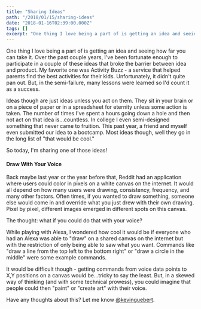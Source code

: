 ```yaml
---
title: "Sharing Ideas"
path: "/2018/01/15/sharing-ideas"
date: "2018-01-16T02:39:00.000Z"
tags: []
excerpt: "One thing I love being a part of is getting an idea and seeing how far you can take it. Over the past couple years, I've been fortunate enough to participate in a couple of these ideas that broke the..."
---
```


One thing I love being a part of is getting an idea and seeing how far you can take it. Over the past couple years, I've been fortunate enough to participate in a couple of these ideas that broke the barrier between idea and product. My favorite one was Activity Buzz - a service that helped parents find the best activities for their kids. Unfortunately, it didn't quite pan out. But, in the semi-failure, many lessons were learned so I'd count it as a success.

Ideas though are just ideas unless you act on them. They sit in your brain or on a piece of paper or in a spreadsheet for eternity unless some action is taken. The number of times I've spent a hours going down a hole and then not act on that idea is...countless. In college I even semi-designed something that never came to fruition. This past year, a friend and myself even submitted our idea to a bootcamp. Most ideas though, well they go in the long list of "that would be cool."

So today, I'm sharing one of those ideas!

#### Draw With Your Voice

Back maybe last year or the year before that, Reddit had an application where users could color in pixels on a white canvas on the internet. It would all depend on how many users were drawing, consistency, frequency, and many other factors. Often times, if you wanted to draw something, someone else would come in and override what you just drew with their own drawing. Pixel by pixel, different images emerged in different spots on this canvas.

The thought: what if you could do that with your voice?

While playing with Alexa, I wondered how cool it would be if everyone who had an Alexa was able to "draw" on a shared canvas on the internet but with the restriction of only being able to saw what you want. Commands like "draw a line from the top left to the bottom right" or "draw a circle in the middle" were some example commands.

It would be difficult though - getting commands from voice data points to X,Y positions on a canvas would be...tricky to say the least. But, in a skewed way of thinking (and with some technical prowess), you could imagine that people could then "paint" or "create art" with their voice.

Have any thoughts about this? Let me know [@kevinguebert](http://twitter.com/kevinguebert).
